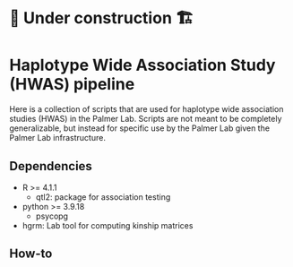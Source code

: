 # :construction: Under construction :building_construction:

# Haplotype Wide Association Study (HWAS) pipeline


Here is a collection of scripts that are used for haplotype 
wide association studies (HWAS) in the Palmer Lab.  Scripts
are not meant to be completely generalizable, but instead for
specific use by the Palmer Lab given the Palmer Lab infrastructure.

## Dependencies

* R >= 4.1.1
    - qtl2: package for association testing
* python >= 3.9.18 
    - psycopg 
* hgrm: Lab tool for computing kinship matrices


## How-to

